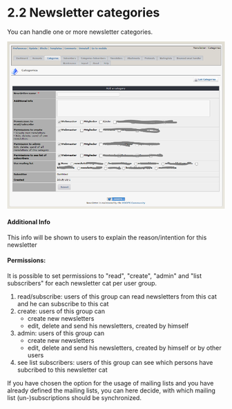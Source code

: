 # 2.2 Newsletter categories

You can handle one or more newsletter categories. 

![](../assets/category1_en.PNG)

#### Additional Info
This info will be shown to users to explain the reason/intention for this newsletter 

#### Permissions:
It is possible to set permissions to "read", "create", "admin" and "list subscribers" for each newsletter cat per user group.
1. read/subscribe: users of this group can read newsletters from this cat and he can subscribe to this cat
2. create: users of this group can
   - create new newsletters
   - edit, delete and send his newsletters, created by himself
3. admin: users of this group can
   - create new newsletters
   - edit, delete and send his newsletters, created by himself or by other users
4. see list subscribers: users of this group can see which persons have subcribed to this newsletter cat

If you have chosen the option for the usage of mailing lists and you have already defined the mailing lists, you can here decide, with which mailing list (un-)subscriptions should be synchronized.

